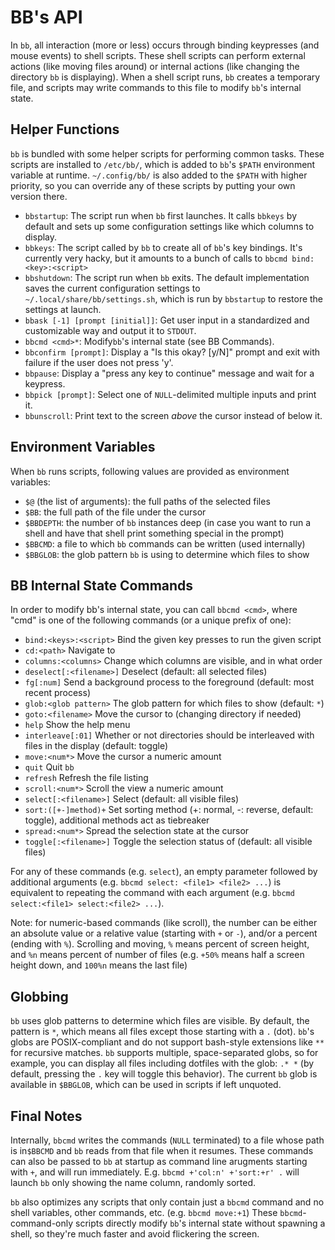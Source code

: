 # BB's API

In `bb`, all interaction (more or less) occurs through binding keypresses
(and mouse events) to shell scripts. These shell scripts can perform external
actions (like moving files around) or internal actions (like changing the
directory `bb` is displaying). When a shell script runs, `bb` creates a
temporary file, and scripts may write commands to this file to modify `bb`'s
internal state.

## Helper Functions

`bb` is bundled with some helper scripts for performing common tasks. These
scripts are installed to `/etc/bb/`, which is added to `bb`'s `$PATH`
environment variable at runtime. `~/.config/bb/` is also added to the `$PATH`
with higher priority, so you can override any of these scripts by putting your
own version there.

- `bbstartup`: The script run when `bb` first launches. It calls `bbkeys` by
  default and sets up some configuration settings like which columns to display.
- `bbkeys`: The script called by `bb` to create all of `bb`'s key bindings.
  It's currently very hacky, but it amounts to a bunch of calls to `bbcmd
  bind:<key>:<script>`
- `bbshutdown`: The script run when `bb` exits. The default implementation saves
  the current configuration settings to `~/.local/share/bb/settings.sh`, which
  is run by `bbstartup` to restore the settings at launch.
- `bbask [-1] [prompt [initial]]`: Get user input in a standardized and
  customizable way and output it to `STDOUT`.
- `bbcmd <cmd>*`: Modify`bb`'s internal state (see BB Commands).
- `bbconfirm [prompt]`: Display a "Is this okay? [y/N]" prompt and exit with
  failure if the user does not press 'y'.
- `bbpause`: Display a "press any key to continue" message and wait for a keypress.
- `bbpick [prompt]`: Select one of `NULL`-delimited multiple inputs and print it.
- `bbunscroll`: Print text to the screen *above* the cursor instead of below it.

## Environment Variables

When `bb` runs scripts, following values are provided as environment variables:

- `$@` (the list of arguments): the full paths of the selected files
- `$BB`: the full path of the file under the cursor
- `$BBDEPTH`: the number of `bb` instances deep (in case you want to run a
  shell and have that shell print something special in the prompt)
- `$BBCMD`: a file to which `bb` commands can be written (used internally)
- `$BBGLOB`: the glob pattern `bb` is using to determine which files to show

## BB Internal State Commands

In order to modify bb's internal state, you can call `bbcmd <cmd>`, where "cmd"
is one of the following commands (or a unique prefix of one):

- `bind:<keys>:<script>`     Bind the given key presses to run the given script
- `cd:<path>`                Navigate to <path>
- `columns:<columns>`        Change which columns are visible, and in what order
- `deselect[:<filename>]`    Deselect <filename> (default: all selected files)
- `fg[:num]`                 Send a background process to the foreground (default: most recent process)
- `glob:<glob pattern>`      The glob pattern for which files to show (default: `*`)
- `goto:<filename>`          Move the cursor to <filename> (changing directory if needed)
- `help`                     Show the help menu
- `interleave[:01]`          Whether or not directories should be interleaved with files in the display (default: toggle)
- `move:<num*>`              Move the cursor a numeric amount
- `quit`                     Quit `bb`
- `refresh`                  Refresh the file listing
- `scroll:<num*>`            Scroll the view a numeric amount
- `select[:<filename>]`      Select <filename> (default: all visible files)
- `sort:([+-]method)+`       Set sorting method (+: normal, -: reverse, default: toggle), additional methods act as tiebreaker
- `spread:<num*>`            Spread the selection state at the cursor
- `toggle[:<filename>]`      Toggle the selection status of <filename> (default: all visible files)

For any of these commands (e.g. `select`), an empty parameter followed by
additional arguments (e.g. `bbcmd select: <file1> <file2> ...`) is equivalent to
repeating the command with each argument (e.g. `bbcmd select:<file1>
select:<file2> ...`).

Note: for numeric-based commands (like scroll), the number can be either an
absolute value or a relative value (starting with `+` or `-`), and/or a percent
(ending with `%`). Scrolling and moving, `%` means percent of screen height,
and `%n` means percent of number of files (e.g. `+50%` means half a screen
height down, and `100%n` means the last file)

## Globbing

`bb` uses glob patterns to determine which files are visible. By default, the
pattern is `*`, which means all files except those starting with a `.` (dot).
`bb`'s globs are POSIX-compliant and do not support bash-style extensions like
`**` for recursive matches. `bb` supports multiple, space-separated globs, so
for example, you can display all files including dotfiles with the glob: `.* *`
(by default, pressing the `.` key will toggle this behavior). The current `bb`
glob is available in `$BBGLOB`, which can be used in scripts if left unquoted.

## Final Notes

Internally, `bbcmd` writes the commands (`NULL` terminated) to a file whose path is
in`$BBCMD` and `bb` reads from that file when it resumes. These commands can also
be passed to `bb` at startup as command line arugments starting with `+`, and
will run immediately.  E.g. `bbcmd +'col:n' +'sort:+r' .` will launch `bb` only
showing the name column, randomly sorted.

`bb` also optimizes any scripts that only contain just a `bbcmd` command and no
shell variables, other commands, etc. (e.g. `bbcmd move:+1`) These
`bbcmd`-command-only scripts directly modify `bb`'s internal state without
spawning a shell, so they're much faster and avoid flickering the screen.
